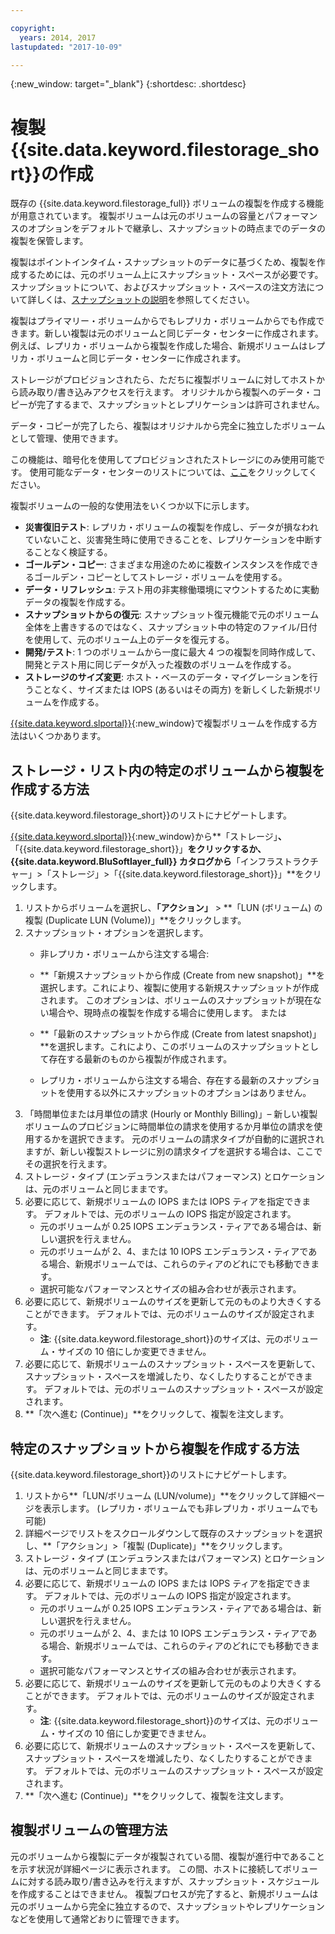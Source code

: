 ```yaml
---

copyright:
  years: 2014, 2017
lastupdated: "2017-10-09"

---
```

{:new_window: target="_blank"}
{:shortdesc: .shortdesc}

# 複製{{site.data.keyword.filestorage_short}}の作成

既存の {{site.data.keyword.filestorage_full}} ボリュームの複製を作成する機能が用意されています。 複製ボリュームは元のボリュームの容量とパフォーマンスのオプションをデフォルトで継承し、スナップショットの時点までのデータの複製を保管します。   

複製はポイントインタイム・スナップショットのデータに基づくため、複製を作成するためには、元のボリューム上にスナップショット・スペースが必要です。  スナップショットについて、およびスナップショット・スペースの注文方法について詳しくは、[スナップショットの説明](snapshots.html)を参照してください。  

複製はプライマリー・ボリュームからでもレプリカ・ボリュームからでも作成できます。新しい複製は元のボリュームと同じデータ・センターに作成されます。  例えば、レプリカ・ボリュームから複製を作成した場合、新規ボリュームはレプリカ・ボリュームと同じデータ・センターに作成されます。    

ストレージがプロビジョンされたら、ただちに複製ボリュームに対してホストから読み取り/書き込みアクセスを行えます。 オリジナルから複製へのデータ・コピーが完了するまで、スナップショットとレプリケーションは許可されません。 

データ・コピーが完了したら、複製はオリジナルから完全に独立したボリュームとして管理、使用できます。 

この機能は、暗号化を使用してプロビジョンされたストレージにのみ使用可能です。 使用可能なデータ・センターのリストについては、[ここ](new-ibm-block-and-file-storage-location-and-features.html)をクリックしてください。 

複製ボリュームの一般的な使用法をいくつか以下に示します。
  - **災害復旧テスト**: レプリカ・ボリュームの複製を作成し、データが損なわれていないこと、災害発生時に使用できることを、レプリケーションを中断することなく検証する。 
  - **ゴールデン・コピー**: さまざまな用途のために複数インスタンスを作成できるゴールデン・コピーとしてストレージ・ボリュームを使用する。 
  - **データ・リフレッシュ**: テスト用の非実稼働環境にマウントするために実動データの複製を作成する。 
  - **スナップショットからの復元**: スナップショット復元機能で元のボリューム全体を上書きするのではなく、スナップショット中の特定のファイル/日付を使用して、元のボリューム上のデータを復元する。 
  - **開発/テスト**: 1 つのボリュームから一度に最大 4 つの複製を同時作成して、開発とテスト用に同じデータが入った複数のボリュームを作成する。 
  - **ストレージのサイズ変更**: ホスト・ベースのデータ・マイグレーションを行うことなく、サイズまたは IOPS (あるいはその両方) を新しくした新規ボリュームを作成する。  
	

[{{site.data.keyword.slportal}}](https://control.softlayer.com/){:new_window}で複製ボリュームを作成する方法はいくつかあります。 

## ストレージ・リスト内の特定のボリュームから複製を作成する方法

{{site.data.keyword.filestorage_short}}のリストにナビゲートします。

[{{site.data.keyword.slportal}}](https://control.softlayer.com/){:new_window}から**「ストレージ」**、**「{{site.data.keyword.filestorage_short}}」**をクリックするか、{{site.data.keyword.BluSoftlayer_full}} カタログから**「インフラストラクチャー」>「ストレージ」>「{{site.data.keyword.filestorage_short}}」**をクリックします。 

1.	リストからボリュームを選択し、**「アクション」** > **「LUN (ボリューム) の複製 (Duplicate LUN (Volume))」**をクリックします。 
2.	スナップショット・オプションを選択します。 
    -	非レプリカ・ボリュームから注文する場合:
      -	**「新規スナップショットから作成 (Create from new snapshot)」**を選択します。これにより、複製に使用する新規スナップショットが作成されます。 このオプションは、ボリュームのスナップショットが現在ない場合や、現時点の複製を作成する場合に使用します。 
                      または 

      -	**「最新のスナップショットから作成 (Create from latest snapshot)」**を選択します。これにより、このボリュームのスナップショットとして存在する最新のものから複製が作成されます。 
    -	レプリカ・ボリュームから注文する場合、存在する最新のスナップショットを使用する以外にスナップショットのオプションはありません。 
3.	「時間単位または月単位の請求 (Hourly or Monthly Billing)」– 新しい複製ボリュームのプロビジョンに時間単位の請求を使用するか月単位の請求を使用するかを選択できます。  元のボリュームの請求タイプが自動的に選択されますが、新しい複製ストレージに別の請求タイプを選択する場合は、ここでその選択を行えます。
4. 	ストレージ・タイプ (エンデュランスまたはパフォーマンス) とロケーションは、元のボリュームと同じままです。 
5.	必要に応じて、新規ボリュームの IOPS または IOPS ティアを指定できます。 デフォルトでは、元のボリュームの IOPS 指定が設定されます。 
      -	元のボリュームが 0.25 IOPS エンデュランス・ティアである場合は、新しい選択を行えません。 
      -	元のボリュームが 2、4、または 10 IOPS エンデュランス・ティアである場合、新規ボリュームでは、これらのティアのどれにでも移動できます。 
      -	選択可能なパフォーマンスとサイズの組み合わせが表示されます。 
6.	必要に応じて、新規ボリュームのサイズを更新して元のものより大きくすることができます。  デフォルトでは、元のボリュームのサイズが設定されます。 
  	-	**注**: {{site.data.keyword.filestorage_short}}のサイズは、元のボリューム・サイズの 10 倍にしか変更できません。 
7.	必要に応じて、新規ボリュームのスナップショット・スペースを更新して、スナップショット・スペースを増減したり、なくしたりすることができます。 デフォルトでは、元のボリュームのスナップショット・スペースが設定されます。 
8.	**「次へ進む (Continue)」**をクリックして、複製を注文します。 



## 特定のスナップショットから複製を作成する方法

{{site.data.keyword.filestorage_short}}のリストにナビゲートします。

1.	リストから**「LUN/ボリューム (LUN/volume)」**をクリックして詳細ページを表示します。 (レプリカ・ボリュームでも非レプリカ・ボリュームでも可能) 
2.	詳細ページでリストをスクロールダウンして既存のスナップショットを選択し、**「アクション」>「複製 (Duplicate)」**をクリックします。   
3.	ストレージ・タイプ (エンデュランスまたはパフォーマンス) とロケーションは、元のボリュームと同じままです。 
4.	必要に応じて、新規ボリュームの IOPS または IOPS ティアを指定できます。 デフォルトでは、元のボリュームの IOPS 指定が設定されます。 
      - 元のボリュームが 0.25 IOPS エンデュランス・ティアである場合は、新しい選択を行えません。 
      - 元のボリュームが 2、4、または 10 IOPS エンデュランス・ティアである場合、新規ボリュームでは、これらのティアのどれにでも移動できます。 
      - 選択可能なパフォーマンスとサイズの組み合わせが表示されます。 
5.	必要に応じて、新規ボリュームのサイズを更新して元のものより大きくすることができます。  デフォルトでは、元のボリュームのサイズが設定されます。 
      - **注**: {{site.data.keyword.filestorage_short}}のサイズは、元のボリューム・サイズの 10 倍にしか変更できません。 
6.	必要に応じて、新規ボリュームのスナップショット・スペースを更新して、スナップショット・スペースを増減したり、なくしたりすることができます。 デフォルトでは、元のボリュームのスナップショット・スペースが設定されます。 
7.	**「次へ進む (Continue)」**をクリックして、複製を注文します。 


## 複製ボリュームの管理方法

元のボリュームから複製にデータが複製されている間、複製が進行中であることを示す状況が詳細ページに表示されます。 この間、ホストに接続してボリュームに対する読み取り/書き込みを行えますが、スナップショット・スケジュールを作成することはできません。 複製プロセスが完了すると、新規ボリュームは元のボリュームから完全に独立するので、スナップショットやレプリケーションなどを使用して通常どおりに管理できます。 
